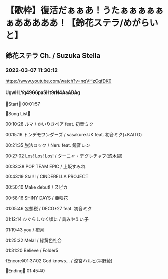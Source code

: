 # 【歌枠】復活だぁぁあ！うたぁぁぁぁぁぁあああああ！【鈴花ステラ/めがらいと】
## 鈴花ステラ Ch. / Suzuka Stella
### 2022-03-07 11:30:12
https://www.youtube.com/watch?v=nqVHzCqfDK0
#### UgwHLYq49G6paSHt9rN4AaABAg
🔔Start🔔 00:01:57



🔔Song List🔔

00:10:28 ルマ / かいりきベア feat. 初音ミク

00:15:16 トンデモワンダーズ / sasakure.‌UK feat. 初音ミク(+KAITO)

00:21:35 脱法ロック / Neru feat. 鏡音レン

00:27:02 Los! Los! Los! / ターニャ・デグレチャフ(悠木碧)

00:33:38 POP TEAM EPIC / 上坂すみれ

00:43:19 Star!! / CINDERELLA PROJECT

00:50:10 Make debut! / スピカ

00:58:16 SHINY DAYS / 亜咲花

01:05:46 妄想税 / DECO*27 feat. 初音ミク

01:12:14 ひぐらしなく頃に / 島みやえい子

01:19:43 you / 癒月

01:25:32 Mela! / 緑黄色社会

01:31:20 Believe / Folder5

《Encore》01:37:02 God knows... / 涼宮ハルヒ(平野綾)



🔔Ending🔔 01:45:40

